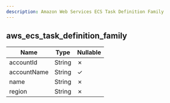 ```yaml
---
description: Amazon Web Services ECS Task Definition Family
---
```

aws_ecs_task_definition_family
------------------------------

| **Name**    | **Type** | **Nullable** |
| ----------- | -------- | ------------ |
| accountId   | String   | &cross;      |
| accountName | String   | &check;      |
| name        | String   | &cross;      |
| region      | String   | &cross;      |
